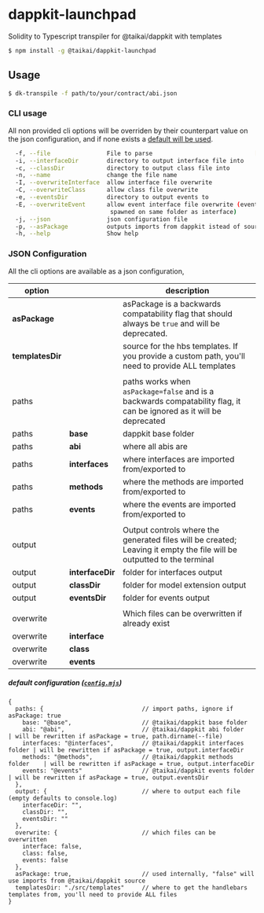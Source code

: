 # dappkit-launchpad
Solidity to Typescript transpiler for @taikai/dappkit with templates

```bash
$ npm install -g @taikai/dappkit-launchpad
```

## Usage
```bash
$ dk-transpile -f path/to/your/contract/abi.json
```
### CLI usage
All non provided cli options will be overriden by their counterpart value on the json configuration, and if none exists a [default will be used](https://github.com/taikai/dappkit-launchpad/blob/master/config.mjs).
```bash
  -f, --file                File to parse                             [required]
  -i, --interfaceDir        directory to output interface file into
  -c, --classDir            directory to output class file into
  -n, --name                change the file name
  -I, --overwriteInterface  allow interface file overwrite
  -C, --overwriteClass      allow class file overwrite
  -e, --eventsDir           directory to output events to
  -E, --overwriteEvent      allow event interface file overwrite (events will be
                             spawned on same folder as interface)
  -j, --json                json configuration file
  -p, --asPackage           outputs imports from dappkit istead of source
  -h, --help                Show help                                 
```

### JSON Configuration
All the cli options are available as a json configuration,

|option||description|
|-|-|-|
|**asPackage**||asPackage is a backwards compatability flag that should always be `true` and will be deprecated.|
|**templatesDir**||source for the hbs templates. If you provide a custom path, you'll need to provide ALL templates|
||
|paths||paths works when `asPackage=false` and is a backwards compatability flag, it can be ignored as it will be deprecated|
|paths|**base**|dappkit base folder|
|paths|**abi**|where all abis are|
|paths|**interfaces**|where interfaces are imported from/exported to|
|paths|**methods**|where the methods are imported from/exported to|
|paths|**events**|where the events are imported from/exported to|
||
|output||Output controls where the generated files will be created; Leaving it empty the file will be outputted to the terminal|
|output|**interfaceDir**|folder for interfaces output|
|output|**classDir**|folder for model extension output|
|output|**eventsDir**|folder for events output|
||
|overwrite||Which files can be overwritten if already exist|
|overwrite|**interface**||
|overwrite|**class**||
|overwrite|**events**||

##### default configuration ([`config.mjs`](https://github.com/taikai/dappkit-launchpad/blob/master/config.mjs))
```json5
{
  paths: {                            // import paths, ignore if asPackage: true
    base: "@base",                    // @taikai/dappkit base folder
    abi: "@abi",                      // @taikai/dappkit abi folder        | will be rewritten if asPackage = true, path.dirname(--file)
    interfaces: "@interfaces",        // @taikai/dappkit interfaces folder | will be rewritten if asPackage = true, output.interfaceDir
    methods: "@methods",              // @taikai/dappkit methods folder    | will be rewritten if asPackage = true, output.interfaceDir
    events: "@events"                 // @taikai/dappkit events folder     | will be rewritten if asPackage = true, output.eventsDir
  },
  output: {                           // where to output each file (empty defaults to console.log)
    interfaceDir: "",
    classDir: "",
    eventsDir: ""
  },
  overwrite: {                        // which files can be overwritten
    interface: false,
    class: false,
    events: false
  },
  asPackage: true,                    // used internally, "false" will use imports from @taikai/dappkit source
  templatesDir: "./src/templates"     // where to get the handlebars templates from, you'll need to provide ALL files
}
```